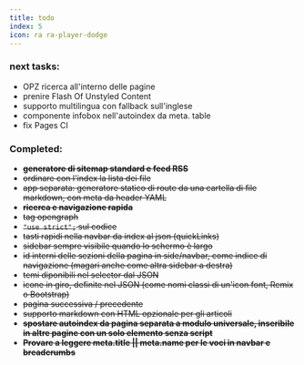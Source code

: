 ```yaml
---
title: todo
index: 5
icon: ra ra-player-dodge
---
```

### next tasks:
* OPZ ricerca all'interno delle pagine
*  prenire Flash Of Unstyled Content
* supporto multilingua con fallback sull'inglese
* componente infobox nell'autoindex da meta. table
* fix Pages CI
### Completed:
* ~~**generatore di sitemap standard e feed RSS**~~
* ~~ordinare con l'index la lista dei file~~
* ~~app separata: generatore statico di route da una cartella di file markdown, con meta da header YAML~~
* ~~**ricerca e navigazione rapida**~~
* ~~tag opengraph~~
* ~~`"use strict";` sul codice~~
* ~~tasti rapidi nella navbar da index al json (quickLinks)~~
* ~~sidebar sempre visibile quando lo schermo è largo~~
* ~~id interni delle sezioni della pagina in side/navbar, come indice di navigazione (magari anche come altra sidebar a destra)~~
* ~~temi diponibili nel selector dal JSON~~
* ~~icone in giro, definite nel JSON (come nomi classi di un'icon font, Remix o Bootstrap)~~
* ~~pagina successiva / precedente~~
* ~~supporto markdown con HTML opzionale per gli articoli~~
* ~~**spostare autoindex da pagina separata a modulo universale, inseribile in altre pagine con un solo elemento senza script**~~
* ~~**Provare a leggere meta.title || meta.name per le voci in navbar e breadcrumbs**~~
